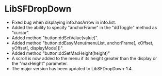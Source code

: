 # LibSFDropDown

* Fixed bug when displaying info.hasArrow in info.list.
* Added the ability to specify "anchorFrame" in the "ddToggle" method as "cursor".
* Added method "button:ddSetValue(value)".
* Added method "button:ddEasyMenu(menuList, anchorFrame[, xOffset, yOffset[, displayMode]])".
* Added method "button:ddSetMaxHeight(height)"
* A scroll is now added to the menu if its height greater than the display or the "maxHeight" parameter.
* The major version has been updated to LibSFDropDown-1.4.